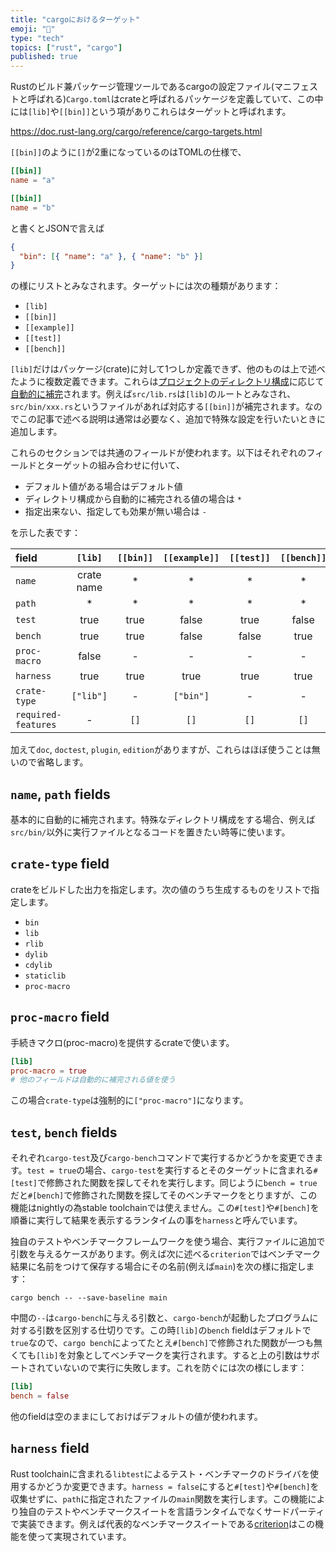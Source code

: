 ```yaml
---
title: "cargoにおけるターゲット"
emoji: "🎯"
type: "tech"
topics: ["rust", "cargo"]
published: true
---
```


Rustのビルド兼パッケージ管理ツールであるcargoの設定ファイル(マニフェストと呼ばれる)`Cargo.toml`はcrateと呼ばれるパッケージを定義していて、この中には`[lib]`や`[[bin]]`という項がありこれらはターゲットと呼ばれます。

https://doc.rust-lang.org/cargo/reference/cargo-targets.html

`[[bin]]`のように`[]`が2重になっているのはTOMLの仕様で、

```toml:Cargo.toml
[[bin]]
name = "a"

[[bin]]
name = "b"
```

と書くとJSONで言えば

```json
{
  "bin": [{ "name": "a" }, { "name": "b" }]
}
```

の様にリストとみなされます。ターゲットには次の種類があります：

- `[lib]`
- `[[bin]]`
- `[[example]]`
- `[[test]]`
- `[[bench]]`

`[lib]`だけはパッケージ(crate)に対して1つしか定義できず、他のものは上で述べたように複数定義できます。これらは[プロジェクトのディレクトリ構成](https://doc.rust-lang.org/cargo/guide/project-layout.html)に応じて[自動的に補完](https://doc.rust-lang.org/cargo/reference/cargo-targets.html#target-auto-discovery)されます。例えば`src/lib.rs`は`[lib]`のルートとみなされ、`src/bin/xxx.rs`というファイルがあれば対応する`[[bin]]`が補完されます。なのでこの記事で述べる説明は通常は必要なく、追加で特殊な設定を行いたいときに追加します。

これらのセクションでは共通のフィールドが使われます。以下はそれぞれのフィールドとターゲットの組み合わせに付いて、

- デフォルト値がある場合はデフォルト値
- ディレクトリ構成から自動的に補完される値の場合は `*`
- 指定出来ない、指定しても効果が無い場合は `-`

を示した表です：

| field               | `[lib]`      | `[[bin]]` | `[[example]]` | `[[test]]` | `[[bench]]` |
|:--------------------|:------------:|:---------:|:-------------:|:----------:|:-----------:|
| `name`              | crate name   | *         | *             | *          | *           |
| `path`              | *            | *         | *             | *          | *           |
| `test`              | true         | true      | false         | true       | false       |
| `bench`             | true         | true      | false         | false      | true        |
| `proc-macro`        | false        | -         | -             | -          | -           |
| `harness`           | true         | true      | true          | true       | true        |
| `crate-type`        | `["lib"]`    | -         | `["bin"]`     | -          | -           |
| `required-features` | -            | `[]`      | `[]`          | `[]`       | `[]`        |

加えて`doc`, `doctest`, `plugin`, `edition`がありますが、これらはほぼ使うことは無いので省略します。

`name`, `path` fields
----------------------
基本的に自動的に補完されます。特殊なディレクトリ構成をする場合、例えば`src/bin/`以外に実行ファイルとなるコードを置きたい時等に使います。

`crate-type` field
-------------------
crateをビルドした出力を指定します。次の値のうち生成するものをリストで指定します。

- `bin`
- `lib`
- `rlib`
- `dylib`
- `cdylib`
- `staticlib`
- `proc-macro`

`proc-macro` field
-------------------
手続きマクロ(proc-macro)を提供するcrateで使います。

```toml
[lib]
proc-macro = true
# 他のフィールドは自動的に補完される値を使う
```

この場合`crate-type`は強制的に`["proc-macro"]`になります。

`test`, `bench` fields
-----------------------
それぞれ`cargo-test`及び`cargo-bench`コマンドで実行するかどうかを変更できます。`test = true`の場合、`cargo-test`を実行するとそのターゲットに含まれる`#[test]`で修飾された関数を探してそれを実行します。同じように`bench = true`だと`#[bench]`で修飾された関数を探してそのベンチマークをとりますが、この機能はnightlyの為stable toolchainでは使えません。この`#[test]`や`#[bench]`を順番に実行して結果を表示するランタイムの事を`harness`と呼んでいます。

独自のテストやベンチマークフレームワークを使う場合、実行ファイルに追加で引数を与えるケースがあります。例えば次に述べる`criterion`ではベンチマーク結果に名前をつけて保存する場合にその名前(例えば`main`)を次の様に指定します：

```shell
cargo bench -- --save-baseline main
```

中間の`--`は`cargo-bench`に与える引数と、`cargo-bench`が起動したプログラムに対する引数を区別する仕切りです。この時`[lib]`の`bench` fieldはデフォルトで`true`なので、`cargo bench`によってたとえ`#[bench]`で修飾された関数が一つも無くても`[lib]`を対象としてベンチマークを実行されます。すると上の引数はサポートされていないので実行に失敗します。これを防ぐには次の様にします：

```toml:Cargo.toml
[lib]
bench = false
```

他のfieldは空のままにしておけばデフォルトの値が使われます。

`harness` field
----------------
Rust toolchainに含まれる`libtest`によるテスト・ベンチマークのドライバを使用するかどうか変更できます。`harness = false`にすると`#[test]`や`#[bench]`を収集せずに、`path`に指定されたファイルの`main`関数を実行します。この機能により独自のテストやベンチマークスイートを言語ランタイムでなくサードパーティで実装できます。例えば代表的なベンチマークスイートである[criterion](https://github.com/bheisler/criterion.rs)はこの機能を使って実現されています。
